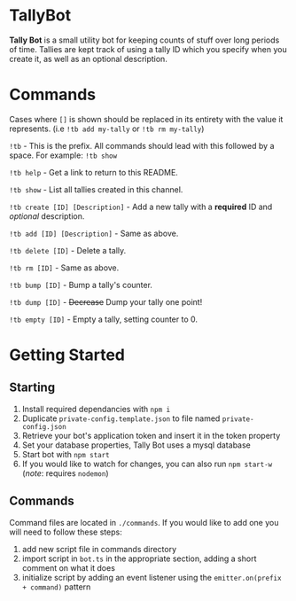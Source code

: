 # TallyBot 
**Tally Bot** is a small utility bot for keeping counts of stuff over long periods of time. Tallies are kept track of using a tally ID which you specify when you create it, as well as an optional description. 

# Commands
Cases where `[]` is shown should be replaced in its entirety with the value it represents. (i.e `!tb add my-tally` or `!tb rm my-tally`)

`!tb` - This is the prefix. All commands should lead with this followed by a space. For example: `!tb show`

`!tb help` - Get a link to return to this README.

`!tb show` - List all tallies created in this channel.

`!tb create [ID] [Description]` - Add a new tally with a **required** ID and _optional_ description.

`!tb add [ID] [Description]` - Same as above.

`!tb delete [ID]` - Delete a tally.

`!tb rm [ID]` - Same as above.

`!tb bump [ID]` - Bump a tally's counter.

`!tb dump [ID]` - ~~Decrease~~ Dump your tally one point!

`!tb empty [ID]` - Empty a tally, setting counter to 0.

# Getting Started
## Starting
1. Install required dependancies with `npm i`
2. Duplicate `private-config.template.json` to file named `private-config.json`
3. Retrieve your bot's application token and insert it in the token property
4. Set your database properties, Tally Bot uses a mysql database
5. Start bot with `npm start`
6. If you would like to watch for changes, you can also run `npm start-w` (_note_: requires `nodemon`)

## Commands
Command files are located in `./commands`. If you would like to add one you will need to follow these steps:
1. add new script file in commands directory
2. import script in `bot.ts` in the appropriate section, adding a short comment on what it does
3. initialize script by adding an event listener using the `emitter.on(prefix + command)` pattern


